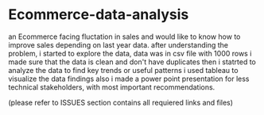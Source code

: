 # Ecommerce-data-analysis

an Ecommerce facing fluctation in sales and would like to know how to improve sales depending on last year data.
after understanding the problem, i started to explore the data, data was in csv file with 1000 rows
i made sure that the data is clean and don't have duplicates
then i statrted to analyze the data to find key trends or useful patterns
i used tableau to visualize the data findings 
also i made a power point presentation for less technical stakeholders, with most important recommendations.

(please refer to ISSUES section contains all requiered links and files)
